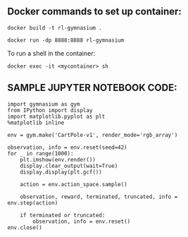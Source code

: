 ## Docker commands to set up container:
```
docker build -t rl-gymnasium .

docker run -dp 8888:8888 rl-gymnasium
```

To run a shell in the container:

`docker exec -it <mycontainer> sh`

## SAMPLE JUPYTER NOTEBOOK CODE:
```
import gymnasium as gym
from IPython import display
import matplotlib.pyplot as plt
%matplotlib inline

env = gym.make('CartPole-v1', render_mode='rgb_array')

observation, info = env.reset(seed=42)
for _ in range(1000):
    plt.imshow(env.render())
    display.clear_output(wait=True)
    display.display(plt.gcf())
    
    action = env.action_space.sample()
    
    observation, reward, terminated, truncated, info = env.step(action)

    if terminated or truncated:
        observation, info = env.reset()
env.close()
```
